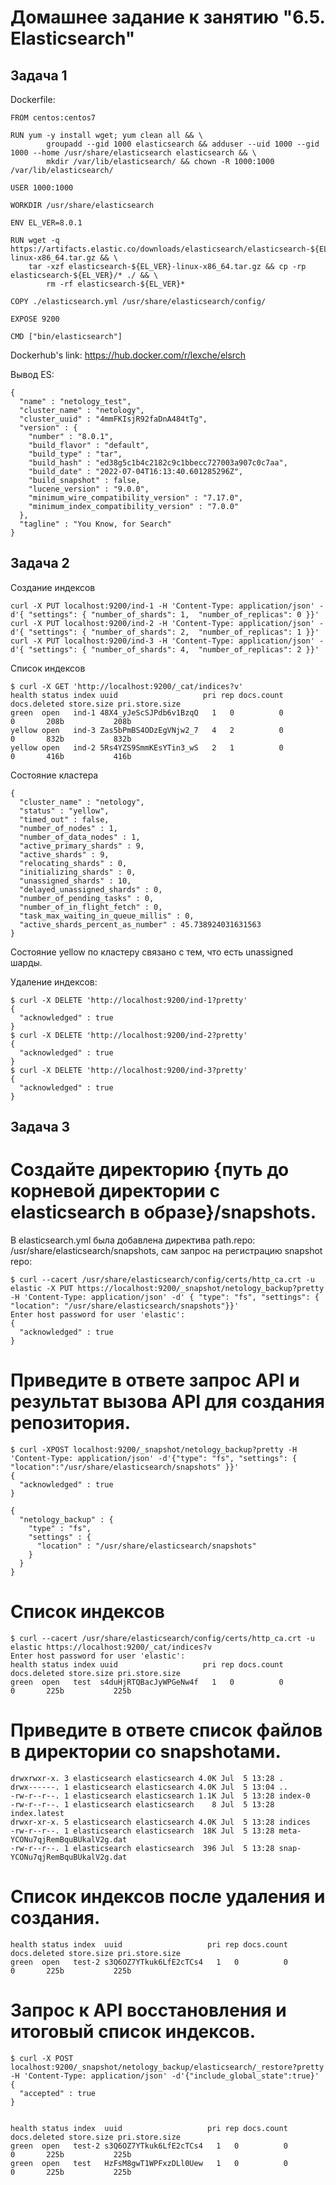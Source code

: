 # Домашнее задание к занятию "6.5. Elasticsearch"


## Задача 1

Dockerfile:

    FROM centos:centos7
    
    RUN yum -y install wget; yum clean all && \
            groupadd --gid 1000 elasticsearch && adduser --uid 1000 --gid 1000 --home /usr/share/elasticsearch elasticsearch && \
            mkdir /var/lib/elasticsearch/ && chown -R 1000:1000 /var/lib/elasticsearch/

    USER 1000:1000

    WORKDIR /usr/share/elasticsearch

    ENV EL_VER=8.0.1

    RUN wget -q https://artifacts.elastic.co/downloads/elasticsearch/elasticsearch-${EL_VER}-linux-x86_64.tar.gz && \
	    tar -xzf elasticsearch-${EL_VER}-linux-x86_64.tar.gz && cp -rp elasticsearch-${EL_VER}/* ./ && \
            rm -rf elasticsearch-${EL_VER}*

    COPY ./elasticsearch.yml /usr/share/elasticsearch/config/

    EXPOSE 9200

    CMD ["bin/elasticsearch"]

Dockerhub's link: https://hub.docker.com/r/lexche/elsrch

Вывод ES:

    {
      "name" : "netology_test",
      "cluster_name" : "netology",
      "cluster_uuid" : "4mmFKIsjR92faDnA484tTg",
      "version" : {
        "number" : "8.0.1",
        "build_flavor" : "default",
        "build_type" : "tar",
        "build_hash" : "ed38g5c1b4c2182c9c1bbecc727003a907c0c7aa",
        "build_date" : "2022-07-04T16:13:40.601285296Z",
        "build_snapshot" : false,
        "lucene_version" : "9.0.0",
        "minimum_wire_compatibility_version" : "7.17.0",
        "minimum_index_compatibility_version" : "7.0.0"
      },
      "tagline" : "You Know, for Search"
    }

## Задача 2

Создание индексов

    curl -X PUT localhost:9200/ind-1 -H 'Content-Type: application/json' -d'{ "settings": { "number_of_shards": 1,  "number_of_replicas": 0 }}'
    curl -X PUT localhost:9200/ind-2 -H 'Content-Type: application/json' -d'{ "settings": { "number_of_shards": 2,  "number_of_replicas": 1 }}'
    curl -X PUT localhost:9200/ind-3 -H 'Content-Type: application/json' -d'{ "settings": { "number_of_shards": 4,  "number_of_replicas": 2 }}'

Список индексов

    $ curl -X GET 'http://localhost:9200/_cat/indices?v' 
    health status index uuid                   pri rep docs.count docs.deleted store.size pri.store.size
    green  open   ind-1 48X4_yJeScSJPdb6v1BzqQ   1   0          0            0       208b           208b
    yellow open   ind-3 Zas5bPmBS4ODzEgVNjw2_7   4   2          0            0       832b           832b
    yellow open   ind-2 5Rs4YZS9SmmKEsYTin3_wS   2   1          0            0       416b           416b

Состояние кластера

    {
      "cluster_name" : "netology",
      "status" : "yellow",
      "timed_out" : false,
      "number_of_nodes" : 1,
      "number_of_data_nodes" : 1,
      "active_primary_shards" : 9,
      "active_shards" : 9,
      "relocating_shards" : 0,
      "initializing_shards" : 0,
      "unassigned_shards" : 10,
      "delayed_unassigned_shards" : 0,
      "number_of_pending_tasks" : 0,
      "number_of_in_flight_fetch" : 0,
      "task_max_waiting_in_queue_millis" : 0,
      "active_shards_percent_as_number" : 45.738924031631563
    }

Состояние yellow по кластеру связано с тем, что есть unassigned шарды.

Удаление индексов:

    $ curl -X DELETE 'http://localhost:9200/ind-1?pretty' 
    {
      "acknowledged" : true
    }
    $ curl -X DELETE 'http://localhost:9200/ind-2?pretty' 
    {
      "acknowledged" : true
    }
    $ curl -X DELETE 'http://localhost:9200/ind-3?pretty' 
    {
      "acknowledged" : true
    }

## Задача 3

# Создайте директорию {путь до корневой директории с elasticsearch в образе}/snapshots.

В elasticsearch.yml была добавлена директива path.repo: /usr/share/elasticsearch/snapshots, сам запрос на регистрацию snapshot repo:

    $ curl --cacert /usr/share/elasticsearch/config/certs/http_ca.crt -u elastic -X PUT https://localhost:9200/_snapshot/netology_backup?pretty -H 'Content-Type: application/json' -d' { "type": "fs", "settings": { "location": "/usr/share/elasticsearch/snapshots"}}'
    Enter host password for user 'elastic':
    {
      "acknowledged" : true
    }

# Приведите в ответе запрос API и результат вызова API для создания репозитория.

    $ curl -XPOST localhost:9200/_snapshot/netology_backup?pretty -H 'Content-Type: application/json' -d'{"type": "fs", "settings": { "location":"/usr/share/elasticsearch/snapshots" }}'
    {
      "acknowledged" : true
    }

    {
      "netology_backup" : {
        "type" : "fs",
        "settings" : {
          "location" : "/usr/share/elasticsearch/snapshots"
        }
      }
    }

# Список индексов
	$ curl --cacert /usr/share/elasticsearch/config/certs/http_ca.crt -u elastic https://localhost:9200/_cat/indices?v
    Enter host password for user 'elastic':
    health status index uuid                   pri rep docs.count docs.deleted store.size pri.store.size
    green  open   test  s4duHjRTQBacJyWPGeNw4f   1   0          0            0       225b           225b

# Приведите в ответе список файлов в директории со snapshotами.

    drwxrwxr-x. 3 elasticsearch elasticsearch 4.0K Jul  5 13:28 .
    drwx------. 1 elasticsearch elasticsearch 4.0K Jul  5 13:04 ..
    -rw-r--r--. 1 elasticsearch elasticsearch 1.1K Jul  5 13:28 index-0
    -rw-r--r--. 1 elasticsearch elasticsearch    8 Jul  5 13:28 index.latest
    drwxr-xr-x. 5 elasticsearch elasticsearch 4.0K Jul  5 13:28 indices
    -rw-r--r--. 1 elasticsearch elasticsearch  18K Jul  5 13:28 meta-YCONu7qjRemBquBUkalV2g.dat
    -rw-r--r--. 1 elasticsearch elasticsearch  396 Jul  5 13:28 snap-YCONu7qjRemBquBUkalV2g.dat

# Список индексов после удаления и создания.

    health status index  uuid                   pri rep docs.count docs.deleted store.size pri.store.size
    green  open   test-2 s3Q6OZ7YTkuk6LfE2cTCs4   1   0          0            0       225b           225b

# Запрос к API восстановления и итоговый список индексов.

    $ curl -X POST localhost:9200/_snapshot/netology_backup/elasticsearch/_restore?pretty -H 'Content-Type: application/json' -d'{"include_global_state":true}'
    {
      "accepted" : true
    }


    health status index  uuid                   pri rep docs.count docs.deleted store.size pri.store.size
    green  open   test-2 s3Q6OZ7YTkuk6LfE2cTCs4   1   0          0            0       225b           225b
    green  open   test   HzFsM8gwT1WPFxzDLl0Uew   1   0          0            0       225b           225b
